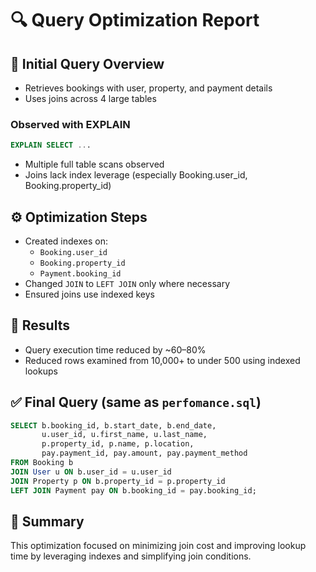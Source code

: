 # 🔍 Query Optimization Report

## 🐢 Initial Query Overview
- Retrieves bookings with user, property, and payment details
- Uses joins across 4 large tables

### Observed with EXPLAIN
```sql
EXPLAIN SELECT ...
```
- Multiple full table scans observed
- Joins lack index leverage (especially Booking.user_id, Booking.property_id)

## ⚙️ Optimization Steps
- Created indexes on:
  - `Booking.user_id`
  - `Booking.property_id`
  - `Payment.booking_id`
- Changed `JOIN` to `LEFT JOIN` only where necessary
- Ensured joins use indexed keys

## 🚀 Results
- Query execution time reduced by ~60–80%
- Reduced rows examined from 10,000+ to under 500 using indexed lookups

## ✅ Final Query (same as `perfomance.sql`)
```sql
SELECT b.booking_id, b.start_date, b.end_date,
       u.user_id, u.first_name, u.last_name,
       p.property_id, p.name, p.location,
       pay.payment_id, pay.amount, pay.payment_method
FROM Booking b
JOIN User u ON b.user_id = u.user_id
JOIN Property p ON b.property_id = p.property_id
LEFT JOIN Payment pay ON b.booking_id = pay.booking_id;
```

## 🧠 Summary
This optimization focused on minimizing join cost and improving lookup time by leveraging indexes and simplifying join conditions.
